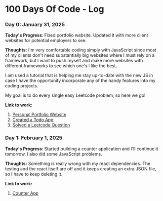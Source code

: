 # 100 Days Of Code - Log

### Day 0: January 31, 2025 

**Today's Progress**: Fixed portfolio website. Updated it with more client websites for potential employers to see. 

**Thoughts:** I'm very comfortable coding simply with JavaScript since most of my clients don't need substantially big websites where I must rely on a framework, but I want to push myself and make more websites with different frameworks to see which one's I like the best. 

I am used a tutorial that is helping me stay up-to-date with the new JS in case I have the opportunity incorporate any of the handy features into my coding projects.

My goal is to do every single easy Leetcode problem, so here we go!

**Link to work:** 
1. [Personal Portfolio Website](https://kywebb.netlify.app)
2. [Created a Todo App](https://learnjavascript.online/app.html?id=1668)
3. [Solved a Leetcode Question](https://leetcode.com/problems/remove-duplicates-from-sorted-array/submissions/1527191345/)

### Day 1: February 1, 2025 

**Today's Progress**: Started building a counter application and I'll continue it tomorrow. 
I also did some JavaScript problems. 

**Thoughts:** Something is really wrong with my react dependencies. The testing
and the react itself are off and it keeps creating an extra JSON file, so I have to keep deleting it. 


**Link to work:** 
1. [Counter App](https://codepen.io/kyglo/pen/gbYyRyR)
